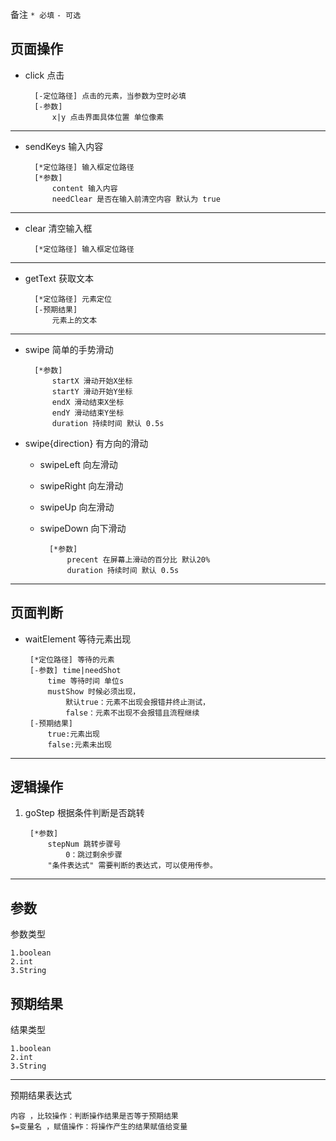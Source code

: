 
备注 `* 必填` `- 可选`


## 页面操作
- click 点击

		[-定位路径] 点击的元素，当参数为空时必填
		[-参数] 
			x|y 点击界面具体位置 单位像素

---

- sendKeys 输入内容

		[*定位路径] 输入框定位路径
		[*参数]  
			content 输入内容
			needClear 是否在输入前清空内容 默认为 true

---

- clear 清空输入框

		[*定位路径] 输入框定位路径

---

- getText 获取文本

		[*定位路径] 元素定位
		[-预期结果]
			元素上的文本

---

- swipe 简单的手势滑动

		[*参数]
			startX 滑动开始X坐标
			startY 滑动开始Y坐标
			endX 滑动结束X坐标
			endY 滑动结束Y坐标
			duration 持续时间 默认 0.5s


- swipe{direction}  有方向的滑动

	* swipeLeft 向左滑动
	* swipeRight 向左滑动
	* swipeUp 向左滑动
	* swipeDown 向下滑动
	
			[*参数]
				precent 在屏幕上滑动的百分比 默认20%
				duration 持续时间 默认 0.5s

---	

## 页面判断

-  waitElement 等待元素出现

		[*定位路径] 等待的元素
		[-参数] time|needShot
			time 等待时间 单位s
			mustShow 时候必须出现，
				默认true：元素不出现会报错并终止测试，
				false：元素不出现不会报错且流程继续
		[-预期结果] 
			true:元素出现	
			false:元素未出现

---

## 逻辑操作
1. goStep 根据条件判断是否跳转

		[*参数] 
			stepNum 跳转步骤号 
				0：跳过剩余步骤
			"条件表达式" 需要判断的表达式，可以使用传参。 

---

## 参数

参数类型

	1.boolean
	2.int
	3.String

## 预期结果

结果类型

	1.boolean
	2.int
	3.String

---

预期结果表达式
	
	内容 ，比较操作：判断操作结果是否等于预期结果
	$=变量名 ，赋值操作：将操作产生的结果赋值给变量
	
